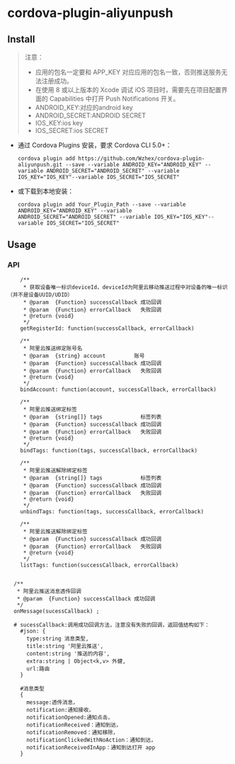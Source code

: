 # cordova-plugin-aliyunpush

## Install

> 注意：
> - 应用的包名一定要和 APP_KEY 对应应用的包名一致，否则推送服务无法注册成功。
> - 在使用 8 或以上版本的 Xcode 调试 iOS 项目时，需要先在项目配置界面的 Capabilities 中打开 Push Notifications 开关。
> - ANDROID_KEY:对应的android key
> - ANDROID_SECRET:ANDROID SECRET
> - IOS_KEY:ios key
> - IOS_SECRET:ios SECRET

- 通过 Cordova Plugins 安装，要求 Cordova CLI 5.0+：

  ```shell
  cordova plugin add https://github.com/Wzhex/cordova-plugin-aliyunpush.git --save --variable ANDROID_KEY="ANDROID_KEY" --variable ANDROID_SECRET="ANDROID_SECRET" --variable IOS_KEY="IOS_KEY"--variable IOS_SECRET="IOS_SECRET"
  ```

- 或下载到本地安装：

  ```shell
  cordova plugin add Your_Plugin_Path --save --variable ANDROID_KEY="ANDROID_KEY" --variable ANDROID_SECRET="ANDROID_SECRET" --variable IOS_KEY="IOS_KEY"--variable IOS_SECRET="IOS_SECRET"
  ```


## Usage

### API

```
    /**
     * 获取设备唯一标识deviceId，deviceId为阿里云移动推送过程中对设备的唯一标识（并不是设备UUID/UDID）
     * @param  {Function} successCallback 成功回调
     * @param  {Function} errorCallback   失败回调
     * @return {void}  
     */
    getRegisterId: function(successCallback, errorCallback)

    /**
     * 阿里云推送绑定账号名
     * @param  {string} account         账号
     * @param  {Function} successCallback 成功回调
     * @param  {Function} errorCallback   失败回调
     * @return {void} 
     */
    bindAccount: function(account, successCallback, errorCallback) 

    /**
     * 阿里云推送绑定标签
     * @param  {string[]} tags            标签列表
     * @param  {Function} successCallback 成功回调
     * @param  {Function} errorCallback   失败回调
     * @return {void}  
     */
    bindTags: function(tags, successCallback, errorCallback) 

    /**
     * 阿里云推送解除绑定标签
     * @param  {string[]} tags            标签列表
     * @param  {Function} successCallback 成功回调
     * @param  {Function} errorCallback   失败回调
     * @return {void}               
     */
    unbindTags: function(tags, successCallback, errorCallback)

    /**
     * 阿里云推送解除绑定标签
     * @param  {Function} successCallback 成功回调
     * @param  {Function} errorCallback   失败回调
     * @return {void}           
     */
    listTags: function(successCallback, errorCallback) 


  /**
   * 阿里云推送消息透传回调
   * @param  {Function} successCallback 成功回调
   */
  onMessage(sucessCallback) ;

  # sucessCallback:调用成功回调方法，注意没有失败的回调，返回值结构如下：
    #json: {
      type:string 消息类型,
      title:string '阿里云推送',
      content:string '推送的内容',
      extra:string | Object<k,v> 外健,
      url:路由
    }

    #消息类型
    {
      message:透传消息，
      notification:通知接收，
      notificationOpened:通知点击，
      notificationReceived：通知到达，
      notificationRemoved：通知移除，
      notificationClickedWithNoAction：通知到达，
      notificationReceivedInApp：通知到达打开 app
    }

```


